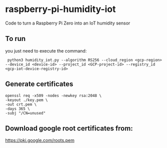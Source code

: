 # raspberry-pi-humidity-iot
Code to turn a Raspberry Pi Zero into an IoT humidity sensor

## To run

you just need to execute the command:
```
 python3 humidity_iot.py --algorithm RS256 --cloud_region <gcp-region> --device_id <device-id> --project_id <GCP-project-id> --registry_id <gcp-iot-device-registry-id>
```

## Generate certificates

```
openssl req -x509 -nodes -newkey rsa:2048 \
-keyout ./key.pem \                                                           
-out crt.pem \    
-days 365 \
-subj "/CN=unused"
```

## Download google root certificates from:

https://pki.google.com/roots.pem